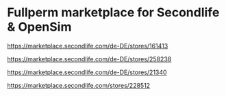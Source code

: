 # Fullperm marketplace for Secondlife & OpenSim

https://marketplace.secondlife.com/de-DE/stores/161413

https://marketplace.secondlife.com/de-DE/stores/258238

https://marketplace.secondlife.com/de-DE/stores/21340

https://marketplace.secondlife.com/stores/228512
